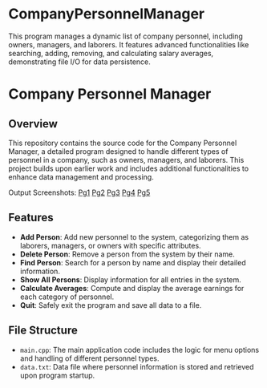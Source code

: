 # CompanyPersonnelManager
This program manages a dynamic list of company personnel, including owners, managers, and laborers. It features advanced functionalities like searching, adding, removing, and calculating salary averages, demonstrating file I/O for data persistence.

# Company Personnel Manager

## Overview
This repository contains the source code for the Company Personnel Manager, a detailed program designed to handle different types of personnel in a company, such as owners, managers, and laborers. This project builds upon earlier work and includes additional functionalities to enhance data management and processing.

Output Screenshots: [Pg1](https://i.postimg.cc/tCYvWX9v/screenshot1.png) [Pg2](https://i.postimg.cc/260TLtMf/screenshot2.png) [Pg3](https://i.postimg.cc/W10nwzC8/screenshot3.png) [Pg4](https://i.postimg.cc/CxpC5Y5q/screenshot4.png) [Pg5](https://i.postimg.cc/zGpkc6DH/screenshot5.png)

## Features
- **Add Person**: Add new personnel to the system, categorizing them as laborers, managers, or owners with specific attributes.
- **Delete Person**: Remove a person from the system by their name.
- **Find Person**: Search for a person by name and display their detailed information.
- **Show All Persons**: Display information for all entries in the system.
- **Calculate Averages**: Compute and display the average earnings for each category of personnel.
- **Quit**: Safely exit the program and save all data to a file.

## File Structure
- `main.cpp`: The main application code includes the logic for menu options and handling of different personnel types.
- `data.txt`: Data file where personnel information is stored and retrieved upon program startup.
